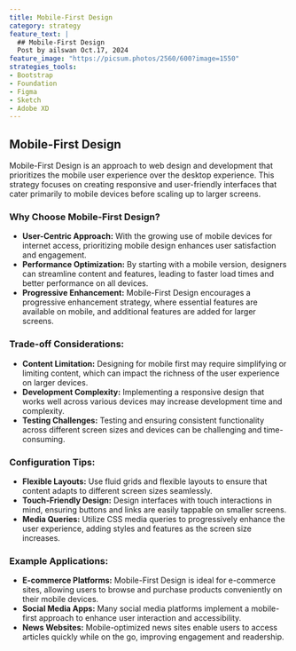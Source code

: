 ```yaml
---
title: Mobile-First Design
category: strategy
feature_text: |
  ## Mobile-First Design
  Post by ailswan Oct.17, 2024
feature_image: "https://picsum.photos/2560/600?image=1550"
strategies_tools:
- Bootstrap
- Foundation
- Figma
- Sketch
- Adobe XD
---
```

## Mobile-First Design
Mobile-First Design is an approach to web design and development that prioritizes the mobile user experience over the desktop experience. This strategy focuses on creating responsive and user-friendly interfaces that cater primarily to mobile devices before scaling up to larger screens.

### Why Choose Mobile-First Design?
- **User-Centric Approach:** With the growing use of mobile devices for internet access, prioritizing mobile design enhances user satisfaction and engagement.
- **Performance Optimization:** By starting with a mobile version, designers can streamline content and features, leading to faster load times and better performance on all devices.
- **Progressive Enhancement:** Mobile-First Design encourages a progressive enhancement strategy, where essential features are available on mobile, and additional features are added for larger screens.

### Trade-off Considerations:
- **Content Limitation:** Designing for mobile first may require simplifying or limiting content, which can impact the richness of the user experience on larger devices.
- **Development Complexity:** Implementing a responsive design that works well across various devices may increase development time and complexity.
- **Testing Challenges:** Testing and ensuring consistent functionality across different screen sizes and devices can be challenging and time-consuming.

### Configuration Tips:
- **Flexible Layouts:** Use fluid grids and flexible layouts to ensure that content adapts to different screen sizes seamlessly.
- **Touch-Friendly Design:** Design interfaces with touch interactions in mind, ensuring buttons and links are easily tappable on smaller screens.
- **Media Queries:** Utilize CSS media queries to progressively enhance the user experience, adding styles and features as the screen size increases.

### Example Applications:
- **E-commerce Platforms:** Mobile-First Design is ideal for e-commerce sites, allowing users to browse and purchase products conveniently on their mobile devices.
- **Social Media Apps:** Many social media platforms implement a mobile-first approach to enhance user interaction and accessibility.
- **News Websites:** Mobile-optimized news sites enable users to access articles quickly while on the go, improving engagement and readership.

